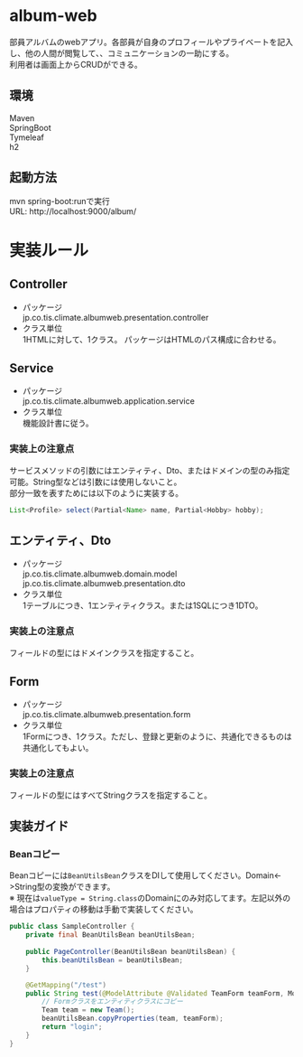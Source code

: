 # album-web

部員アルバムのwebアプリ。各部員が自身のプロフィールやプライベートを記入し、他の人間が閲覧して、、コミュニケーションの一助にする。  
利用者は画面上からCRUDができる。

## 環境
Maven  
SpringBoot  
Tymeleaf  
h2  

## 起動方法

mvn spring-boot:runで実行  
URL: http://localhost:9000/album/ 

# 実装ルール

## Controller

* パッケージ  
  jp.co.tis.climate.albumweb.presentation.controller
* クラス単位  
  1HTMLに対して、1クラス。 パッケージはHTMLのパス構成に合わせる。

## Service

* パッケージ  
  jp.co.tis.climate.albumweb.application.service
* クラス単位  
  機能設計書に従う。

### 実装上の注意点

サービスメソッドの引数にはエンティティ、Dto、またはドメインの型のみ指定可能。String型などは引数には使用しないこと。  
部分一致を表すためには以下のように実装する。
```java
List<Profile> select(Partial<Name> name, Partial<Hobby> hobby);
```

## エンティティ、Dto

* パッケージ  
  jp.co.tis.climate.albumweb.domain.model  
  jp.co.tis.climate.albumweb.presentation.dto
* クラス単位  
  1テーブルにつき、1エンティティクラス。または1SQLにつき1DTO。

### 実装上の注意点

フィールドの型にはドメインクラスを指定すること。

## Form

* パッケージ  
  jp.co.tis.climate.albumweb.presentation.form
* クラス単位  
  1Formにつき、1クラス。ただし、登録と更新のように、共通化できるものは共通化してもよい。

### 実装上の注意点

フィールドの型にはすべてStringクラスを指定すること。

## 実装ガイド

### Beanコピー

Beanコピーには`BeanUtilsBean`クラスをDIして使用してください。Domain<->String型の変換ができます。  
※ 現在は`valueType = String.class`のDomainにのみ対応してます。左記以外の場合はプロパティの移動は手動で実装してください。

```java
public class SampleController {
    private final BeanUtilsBean beanUtilsBean;
    
    public PageController(BeanUtilsBean beanUtilsBean) {
        this.beanUtilsBean = beanUtilsBean;
    }

    @GetMapping("/test")
    public String test(@ModelAttribute @Validated TeamForm teamForm, Model model) throws InvocationTargetException, IllegalAccessException {
        // Formクラスをエンティティクラスにコピー
        Team team = new Team();
        beanUtilsBean.copyProperties(team, teamForm);
        return "login";
    }
}
```